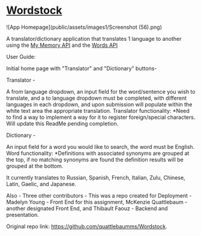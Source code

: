 # [Wordstock](https://wordstock-app.herokuapp.com/)

![App Homepage](public/assets/images1/Screenshot (56).png)

A translator/dictionary application that translates 1 language to another using the [My Memory API](https://mymemory.translated.net/) and the [Words API](https://www.wordsapi.com/)

User Guide:

Initial home page with "Translator" and "Dictionary" buttons-

Translator - 

A from language dropdown, an input field for the word/sentence you wish to translate, and a to language dropdown must be completed, with different languages in each dropdown, and upon submission will populate within the white text area the appropriate translation.
Translator functionality:
*Need to find a way to implement a way for it to register foreign/special characters. Will update this ReadMe pending completion.
  



Dictionary -

An input field for a word you would like to search, the word must be English.
Word functionality: 
*Definitions with associated synonyms are grouped at the top, if no matching synonyms are found the definition results will be grouped at the bottom.





It currently translates to Russian, Spanish, French, Italian, Zulu, Chinese, Latin, Gaelic, and Japanese.





Also - Three other contributors - This was a repo created for Deployment - Madelyn Young - Front End for this assignment, McKenzie Quattlebaum - another designated Front End, and Thibault Faouz - Backend and presentation.

Original repo link: https://github.com/quattlebaumms/Wordstock.

